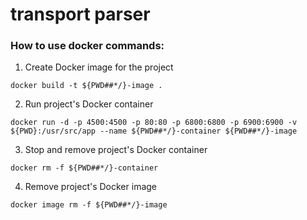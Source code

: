 # transport parser
### How to use docker commands:
1. Create Docker image for the project
```
docker build -t ${PWD##*/}-image .
```
2. Run project's Docker container
```
docker run -d -p 4500:4500 -p 80:80 -p 6800:6800 -p 6900:6900 -v ${PWD}:/usr/src/app --name ${PWD##*/}-container ${PWD##*/}-image
```
3. Stop and remove project's Docker container
```
docker rm -f ${PWD##*/}-container
```
4. Remove project's Docker image
```
docker image rm -f ${PWD##*/}-image
```